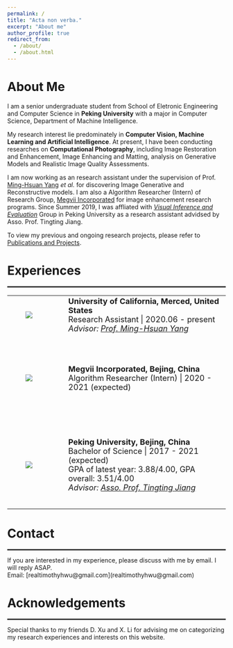```yaml
---
permalink: /
title: "Acta non verba."
excerpt: "About me"
author_profile: true
redirect_from: 
  - /about/
  - /about.html
---
```


# About Me

I am a senior undergraduate student from School of Eletronic Engineering and Computer Science in **Peking University** with a major in Computer Science, Department of Machine Intelligence.

My research interest lie predominately in **Computer Vision, Machine Learning and Artificial Intelligence**. At present, I have been conducting researches on **Computational Photography**, including Image Restoration and Enhancement, Image Enhancing and Matting, analysis on Generative Models and Realistic Image Quality Assessments.

I am now working as an research assistant under the supervision of Prof. [Ming-Hsuan Yang](https://faculty.ucmerced.edu/mhyang/) *et al.* for discovering Image Generative and Reconstructive models. I am also a Algorithm Researcher (Intern) of Research Group, [Megvii Incorporated](https://megvii.com/) for image enhancement research programs. Since Summer 2019, I was affliated with *[Visual Inference and Evaluation](https://vie.group/)* Group in Peking University as a research assistant advidsed by Asso. Prof. Tingting Jiang.

To view my previous and ongoing research projects, please refer to [Publications and Projects](https://timothyhtimothy.github.io/project).

# Experiences

<hr style="width:100%;height:3px;background-color:#333;">
<table style="font-size:18px;border:none">
  <tr>
    <td width='20%' align="center" style="border:none">
      <img src="{{ site.url }}{{ site.baseurl }}/images/ucm.png">
    </td>
    <td style="border:none;padding-left:40px">
     <b>University of California, Merced, United States</b><br>
     Research Assistant | 2020.06 - present<br>
     <I>Advisor: <a href="https://faculty.ucmerced.edu/mhyang/" target="_blank" rel="noopener">Prof. Ming-Hsuan Yang</a> </I>
    </td>
  </tr>
  <tr height=200px>
    <td width='20%' align="center" style="border:none">
      <img src="{{ site.url }}{{ site.baseurl }}/images/megvii.png">
    </td>
    <td style="border:none;padding-left:40px">
     <b> Megvii Incorporated, Bejing, China </b><br>
     Algorithm Researcher (Intern) | 2020 - 2021 (expected) <br>
    </td>
  </tr>
  <tr height=200px>
    <td width='20%' align="center" style="border:none">
      <img src="{{ site.url }}{{ site.baseurl }}/images/pku.png">
    </td>
    <td style="border:none;padding-left:40px">
     <b>Peking University, Bejing, China </b><br>
     Bachelor of Science | 2017 - 2021 (expected) <br>
     GPA of latest year: 3.88/4.00, GPA overall: 3.51/4.00<br>
     <I>Advisor: <a href="http://www.vie.group/ttj" target="_blank" rel="noopener">Asso. Prof. Tingting Jiang</a> </I>
    </td>
  </tr>
</table>

# Contact
<hr style="width:100%;height:3px;background-color:#333;">
If you are interested in my experience, please discuss with me by email. I will reply ASAP.<br>
Email: [realtimothyhwu@gmail.com](realtimothyhwu@gmail.com)<br>

# Acknowledgements
<hr style="width:100%;height:3px;background-color:#333;">

Special thanks to my friends D. Xu and X. Li for advising me on categorizing my research experiences and interests on this website.
